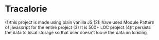 # Tracalorie
(1)this project is made using plain vanilla JS
(2)I have used Module Pattern of javascript for the entire project
(3) It is 500+ LOC project
(4)it persists the data to local storage so that user doesn't loose the data on loading
